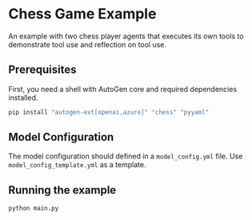 # Chess Game Example

An example with two chess player agents that executes its own tools to demonstrate tool use and reflection on tool use.

## Prerequisites

First, you need a shell with AutoGen core and required dependencies installed.

```bash
pip install "autogen-ext[openai,azure]" "chess" "pyyaml"
```

## Model Configuration

The model configuration should defined in a `model_config.yml` file.
Use `model_config_template.yml` as a template.

## Running the example

```bash
python main.py
```
